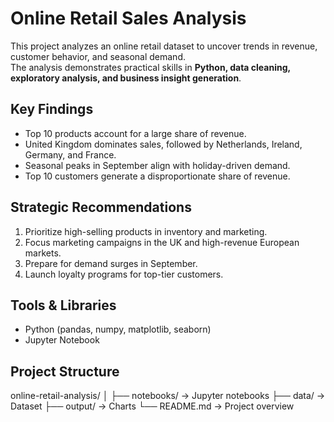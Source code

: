 # Online Retail Sales Analysis

This project analyzes an online retail dataset to uncover trends in revenue, customer behavior, and seasonal demand.  
The analysis demonstrates practical skills in **Python, data cleaning, exploratory analysis, and business insight generation**.

## Key Findings

- Top 10 products account for a large share of revenue.
- United Kingdom dominates sales, followed by Netherlands, Ireland, Germany, and France.
- Seasonal peaks in September align with holiday-driven demand.
- Top 10 customers generate a disproportionate share of revenue.

## Strategic Recommendations

1. Prioritize high-selling products in inventory and marketing.
2. Focus marketing campaigns in the UK and high-revenue European markets.
3. Prepare for demand surges in September.
4. Launch loyalty programs for top-tier customers.

## Tools & Libraries

- Python (pandas, numpy, matplotlib, seaborn)
- Jupyter Notebook

## Project Structure

online-retail-analysis/
│
├── notebooks/ → Jupyter notebooks
├── data/ → Dataset
├── output/ → Charts
└── README.md → Project overview
